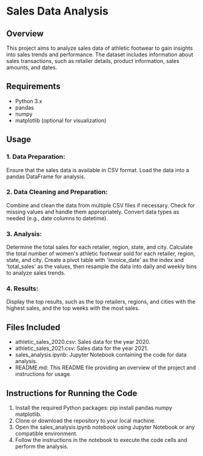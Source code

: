 # Sales Data Analysis

## Overview

This project aims to analyze sales data of athletic footwear to gain insights into sales trends and performance. The dataset includes information about sales transactions, such as retailer details, product information, sales amounts, and dates.

## Requirements

- Python 3.x
- pandas
- numpy
- matplotlib (optional for visualization)
## Usage

### 1. Data Preparation:
Ensure that the sales data is available in CSV format.
Load the data into a pandas DataFrame for analysis.
### 2. Data Cleaning and Preparation:
Combine and clean the data from multiple CSV files if necessary.
Check for missing values and handle them appropriately.
Convert data types as needed (e.g., date columns to datetime).
### 3. Analysis:
Determine the total sales for each retailer, region, state, and city.
Calculate the total number of women's athletic footwear sold for each retailer, region, state, and city.
Create a pivot table with 'invoice_date' as the index and 'total_sales' as the values, then resample the data into daily and weekly bins to analyze sales trends.
### 4. Results:
Display the top results, such as the top retailers, regions, and cities with the highest sales, and the top weeks with the most sales.

## Files Included

- athletic_sales_2020.csv: Sales data for the year 2020.
- athletic_sales_2021.csv: Sales data for the year 2021.
- sales_analysis.ipynb: Jupyter Notebook containing the code for data analysis.
- README.md: This README file providing an overview of the project and instructions for usage.

## Instructions for Running the Code

1. Install the required Python packages: pip install pandas numpy matplotlib.
2. Clone or download the repository to your local machine.
3. Open the sales_analysis.ipynb notebook using Jupyter Notebook or any compatible environment.
4. Follow the instructions in the notebook to execute the code cells and perform the analysis.
